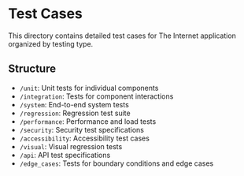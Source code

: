 # Test Cases

This directory contains detailed test cases for The Internet application organized by testing type.

## Structure

- `/unit`: Unit tests for individual components
- `/integration`: Tests for component interactions
- `/system`: End-to-end system tests
- `/regression`: Regression test suite
- `/performance`: Performance and load tests
- `/security`: Security test specifications
- `/accessibility`: Accessibility test cases
- `/visual`: Visual regression tests
- `/api`: API test specifications
- `/edge_cases`: Tests for boundary conditions and edge cases